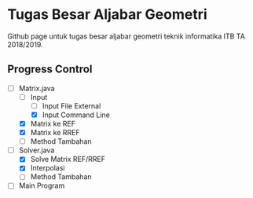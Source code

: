 # Tugas Besar Aljabar Geometri

Github page untuk tugas besar aljabar geometri teknik informatika ITB TA 2018/2019.

## Progress Control

* [ ] Matrix.java
   * [ ] Input
      * [ ] Input File External
      * [X] Input Command Line
   * [X] Matrix ke REF
   * [X] Matrix ke RREF
   * [ ] Method Tambahan

* [ ] Solver.java
   * [X] Solve Matrix REF/RREF
   * [X] Interpolasi
   * [ ] Method Tambahan

* [ ] Main Program
